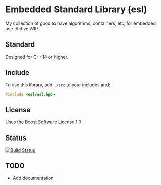 # Embedded Standard Library (esl)

My collection of good to have algorithms, containers, etc, for embedded use.
Active WIP.

## Standard

Designed for C++14 or higher.

## Include

To use this library, add `./src` to your includes and:

```C++
#include <esl/esl.hpp>
```

## License

Uses the Boost Software License 1.0

## Status

[![Build Status](https://travis-ci.org/korken89/esl.svg?branch=master)](https://travis-ci.org/korken89/esl)


## TODO

* Add documentation
